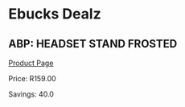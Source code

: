 
# Ebucks Dealz
## ABP: HEADSET STAND FROSTED
[Product Page](https://www.ebucks.com/web/shop/productSelected.do?prodId=1061559371&catId=1158501552)

Price: R159.00

Savings: 40.0


	